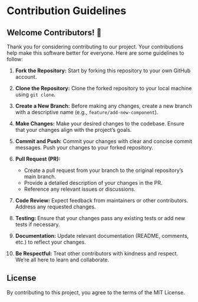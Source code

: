 # Contribution Guidelines

## Welcome Contributors! 🎉

Thank you for considering contributing to our project. Your contributions help make this software better for everyone. Here are some guidelines to follow:

1. **Fork the Repository:** Start by forking this repository to your own GitHub account.

2. **Clone the Repository:** Clone the forked repository to your local machine using `git clone`.

3. **Create a New Branch:** Before making any changes, create a new branch with a descriptive name (e.g., `feature/add-new-component`).

4. **Make Changes:** Make your desired changes to the codebase. Ensure that your changes align with the project’s goals.

5. **Commit and Push:** Commit your changes with clear and concise commit messages. Push your changes to your forked repository.

6. **Pull Request (PR):**
   - Create a pull request from your branch to the original repository’s main branch.
   - Provide a detailed description of your changes in the PR.
   - Reference any relevant issues or discussions.

7. **Code Review:** Expect feedback from maintainers or other contributors. Address any requested changes.

8. **Testing:** Ensure that your changes pass any existing tests or add new tests if necessary.

9. **Documentation:** Update relevant documentation (README, comments, etc.) to reflect your changes.

10. **Be Respectful:** Treat other contributors with kindness and respect. We’re all here to learn and collaborate.

## License

By contributing to this project, you agree to the terms of the MIT License.
